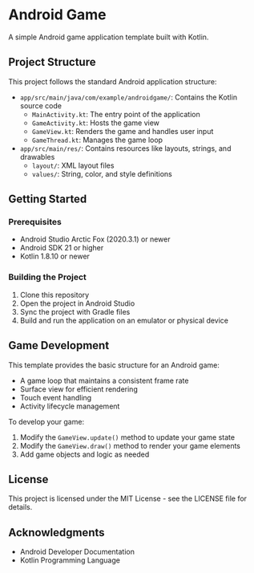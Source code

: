# Android Game

A simple Android game application template built with Kotlin.

## Project Structure

This project follows the standard Android application structure:

- `app/src/main/java/com/example/androidgame/`: Contains the Kotlin source code
  - `MainActivity.kt`: The entry point of the application
  - `GameActivity.kt`: Hosts the game view
  - `GameView.kt`: Renders the game and handles user input
  - `GameThread.kt`: Manages the game loop
- `app/src/main/res/`: Contains resources like layouts, strings, and drawables
  - `layout/`: XML layout files
  - `values/`: String, color, and style definitions

## Getting Started

### Prerequisites

- Android Studio Arctic Fox (2020.3.1) or newer
- Android SDK 21 or higher
- Kotlin 1.8.10 or newer

### Building the Project

1. Clone this repository
2. Open the project in Android Studio
3. Sync the project with Gradle files
4. Build and run the application on an emulator or physical device

## Game Development

This template provides the basic structure for an Android game:

- A game loop that maintains a consistent frame rate
- Surface view for efficient rendering
- Touch event handling
- Activity lifecycle management

To develop your game:

1. Modify the `GameView.update()` method to update your game state
2. Modify the `GameView.draw()` method to render your game elements
3. Add game objects and logic as needed

## License

This project is licensed under the MIT License - see the LICENSE file for details.

## Acknowledgments

- Android Developer Documentation
- Kotlin Programming Language 
